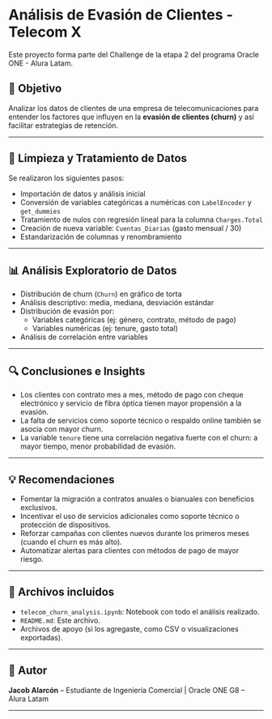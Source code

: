 # Análisis de Evasión de Clientes - Telecom X

Este proyecto forma parte del Challenge de la etapa 2 del programa Oracle ONE - Alura Latam.

## 🎯 Objetivo

Analizar los datos de clientes de una empresa de telecomunicaciones para entender los factores que influyen en la **evasión de clientes (churn)** y así facilitar estrategias de retención.

---

## 🔄 Limpieza y Tratamiento de Datos

Se realizaron los siguientes pasos:

- Importación de datos y análisis inicial
- Conversión de variables categóricas a numéricas con `LabelEncoder` y `get_dummies`
- Tratamiento de nulos con regresión lineal para la columna `Charges.Total`
- Creación de nueva variable: `Cuentas_Diarias` (gasto mensual / 30)
- Estandarización de columnas y renombramiento

---

## 📊 Análisis Exploratorio de Datos

- Distribución de churn (`Churn`) en gráfico de torta
- Análisis descriptivo: media, mediana, desviación estándar
- Distribución de evasión por:
  - Variables categóricas (ej: género, contrato, método de pago)
  - Variables numéricas (ej: tenure, gasto total)
- Análisis de correlación entre variables

---

## 🔍 Conclusiones e Insights

- Los clientes con contrato mes a mes, método de pago con cheque electrónico y servicio de fibra óptica tienen mayor propensión a la evasión.
- La falta de servicios como soporte técnico o respaldo online también se asocia con mayor churn.
- La variable `tenure` tiene una correlación negativa fuerte con el churn: a mayor tiempo, menor probabilidad de evasión.

---

## 💡 Recomendaciones

- Fomentar la migración a contratos anuales o bianuales con beneficios exclusivos.
- Incentivar el uso de servicios adicionales como soporte técnico o protección de dispositivos.
- Reforzar campañas con clientes nuevos durante los primeros meses (cuando el churn es más alto).
- Automatizar alertas para clientes con métodos de pago de mayor riesgo.

---

## 📁 Archivos incluidos

- `telecom_churn_analysis.ipynb`: Notebook con todo el análisis realizado.
- `README.md`: Este archivo.
- Archivos de apoyo (si los agregaste, como CSV o visualizaciones exportadas).

---

## 🚀 Autor

**Jacob Alarcón** – Estudiante de Ingeniería Comercial | Oracle ONE G8 – Alura Latam

---

